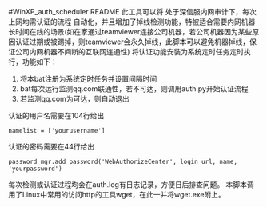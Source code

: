 #WinXP_auth_scheduler README
此工具可以将 处于深信服内网审计下，每次上网均需认证的流程 自动化，并且增加了掉线检测功能，特被适合需要内网机器长时间在线的场景(如在家通过teamviewer连接公司机器，若公司机器因为某些原因认证过期或被踢掉，则teamviewer会永久掉线，此脚本可以避免机器掉线，保证公司内网机器不间断的互联网连通性)
将认证功能安装为系统定时任务定时执行，功能如下：
1. 将本bat注册为系统定时任务并设置间隔时间
1. bat每次运行监测qq.com联通性，若不可达，则调用auth.py开始认证流程
1. 若监测qq.com为可达，则自动退出

认证的用户名需要在104行给出
```
namelist = ['yourusername']
```
认证的密码需要在44行给出
```
password_mgr.add_password('WebAuthorizeCenter', login_url, name, 'yourpassword')
```


每次检测或认证过程均会在auth.log有日志记录，方便日后排查问题。
本脚本调用了Linux中常用的访问http的工具wget，在此一并将wget.exe附上。